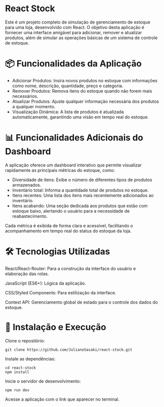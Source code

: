 # React Stock
Este é um projeto completo de simulação de gerenciamento de estoque para uma loja, desenvolvido com React. O objetivo desta aplicação é fornecer uma interface amigável para adicionar, remover e atualizar produtos, além de simular as operações básicas de um sistema de controle de estoque.

# 📦 Funcionalidades da Aplicação
- Adicionar Produtos: Insira novos produtos no estoque com informações como nome, descrição, quantidade, preço e categoria.
- Remover Produtos: Remova itens do estoque quando não forem mais necessários.
- Atualizar Produtos: Ajuste qualquer informação necessária dos produtos a qualquer momento.
- Visualização Dinâmica: A lista de produtos é atualizada automaticamente, garantindo uma visão em tempo real do estoque.

# 📊 Funcionalidades Adicionais do Dashboard
A aplicação oferece um dashboard interativo que permite visualizar rapidamente as principais métricas do estoque, como:
- Diversidade de itens: Exibe o número de diferentes tipos de produtos armazenados.
- Inventário total: Informa a quantidade total de produtos no estoque.
- Itens recentes: Uma lista dos itens mais recentemente adicionados ao inventário.
- Itens acabando: Uma seção dedicada aos produtos que estão com estoque baixo, alertando o usuário para a necessidade de reabastecimento.

Cada métrica é exibida de forma clara e acessível, facilitando o acompanhamento em tempo real do status do estoque da loja.

# 🛠️ Tecnologias Utilizadas

React/React-Router: Para a construção da interface do usuário e elaboração das rotas.

JavaScript (ES6+): Lógica da aplicação.

CSS/Styled Components: Para estilização da interface.

Context API: Gerenciamento global de estado para o controle dos dados do estoque.


# 🚀 Instalação e Execução

Clone o repositório:
```
git clone https://github.com/JulianoSasaki/react-stock.git
```

Instale as dependências:
```
cd react-stock
npm install
```

Inicie o servidor de desenvolvimento:
```
npm run dev
```

Acesse a aplicação com o link que aparecer no terminal.

